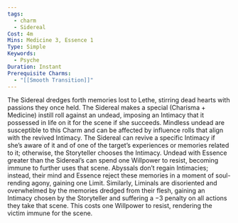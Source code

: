 ```yaml
---
tags:
  - charm
  - Sidereal
Cost: 4m
Mins: Medicine 3, Essence 1
Type: Simple
Keywords:
  - Psyche
Duration: Instant
Prerequisite Charms:
  - "[[Smooth Transition]]"
---
```

The Sidereal dredges forth memories lost to Lethe, stirring dead hearts with passions they once held. The Sidereal makes a special (Charisma + Medicine) instill roll against an undead, imposing an Intimacy that it possessed in life on it for the scene if she succeeds. Mindless undead are susceptible to this Charm and can be affected by influence rolls that align with the revived Intimacy. The Sidereal can revive a specific Intimacy if she’s aware of it and of one of the target’s experiences or memories related to it; otherwise, the Storyteller chooses the Intimacy. Undead with Essence greater than the Sidereal’s can spend one Willpower to resist, becoming immune to further uses that scene. Abyssals don’t regain Intimacies; instead, their mind and Essence reject these memories in a moment of soul-rending agony, gaining one Limit. Similarly, Liminals are disoriented and overwhelmed by the memories dredged from their flesh, gaining an Intimacy chosen by the Storyteller and suffering a −3 penalty on all actions they take that scene. This costs one Willpower to resist, rendering the victim immune for the scene.